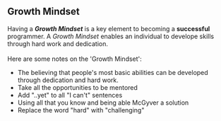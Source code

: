 ## Growth Mindset

Having a **_Growth Mindset_** is a key element to becoming a **successful** programmer. A _Growth Mindset_ enables an individual to develope skills through hard work and dedication. \
\
Here are some notes on the 'Growth Mindset':
- The believing that people's most basic abilities can be developed through dedication and hard work.
- Take all the opportunities to be mentored
- Add "..yet" to all "I can't"  sentences
- Using all that you know and being able McGyver a solution
- Replace the word "hard" with "challenging"
